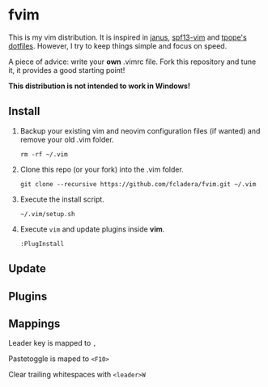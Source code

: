 # fvim

This is my vim distribution. It is inspired in [janus](https://github.com/carlhuda/janus),
[spf13-vim](https://github.com/spf13/spf13-vim) and [tpope's dotfiles](https://github.com/tpope/tpope).
However, I try to keep things simple and focus on speed.

A piece of advice: write your **own** .vimrc file. Fork this repository
and tune it, it provides a good starting point!

**This distribution is not intended to work in Windows!**

## Install

1. Backup your existing vim and neovim configuration files (if wanted) and remove
   your old .vim folder.

    ```
    rm -rf ~/.vim
    ```
2. Clone this repo (or your fork) into the .vim folder.

    ```
    git clone --recursive https://github.com/fcladera/fvim.git ~/.vim
    ```

3. Execute the install script.

    ```
    ~/.vim/setup.sh
    ```
4. Execute ```vim``` and update plugins inside **vim**.

    ```
    :PlugInstall
    ```

## Update

## Plugins

## Mappings

Leader key is mapped to ```,```

Pastetoggle is maped to ```<F10>```

Clear trailing whitespaces with ```<leader>W```
